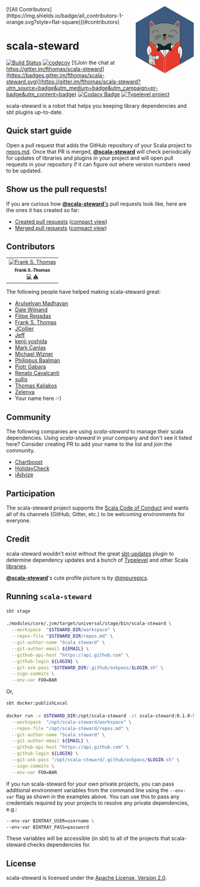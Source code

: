 <img src="https://github.com/fthomas/scala-steward/raw/master/data/images/scala-steward-logo-hex-1.png" width="156px" height="180px" align="right">
[![All Contributors](https://img.shields.io/badge/all_contributors-1-orange.svg?style=flat-square)](#contributors)

# scala-steward
[![Build Status](https://travis-ci.org/fthomas/scala-steward.svg?branch=master)](https://travis-ci.org/fthomas/scala-steward)
[![codecov](https://codecov.io/gh/fthomas/scala-steward/branch/master/graph/badge.svg)](https://codecov.io/gh/fthomas/scala-steward)
[![Join the chat at https://gitter.im/fthomas/scala-steward](https://badges.gitter.im/fthomas/scala-steward.svg)](https://gitter.im/fthomas/scala-steward?utm_source=badge&utm_medium=badge&utm_campaign=pr-badge&utm_content=badge)
[![Codacy Badge](https://api.codacy.com/project/badge/Grade/4573461025c642daa4128b659ee54fc9)](https://www.codacy.com/app/fthomas/scala-steward?utm_source=github.com&amp;utm_medium=referral&amp;utm_content=fthomas/scala-steward&amp;utm_campaign=Badge_Grade)
[![Typelevel project](https://img.shields.io/badge/typelevel-project-brightgreen.svg)](https://typelevel.org/projects/#scala-steward)

scala-steward is a robot that helps you keeping library dependencies
and sbt plugins up-to-date.

## Quick start guide

Open a pull request that adds the GitHub repository of your Scala project
to [repos.md](https://github.com/fthomas/scala-steward/edit/master/repos.md).
Once that PR is merged, [**@scala-steward**][@scala-steward] will check
periodically for updates of libraries and plugins in your project and will open
pull requests in your repository if it can figure out where version numbers need
to be updated.

## Show us the pull requests!

If you are curious how [**@scala-steward**'s][@scala-steward] pull requests
look like, here are the ones it has created so far:

* [Created pull requests](https://github.com/search?q=author%3Ascala-steward+is%3Apr)
  ([compact view](        https://github.com/pulls?q=author%3Ascala-steward+is%3Apr))
* [Merged pull requests]( https://github.com/search?q=author%3Ascala-steward+is%3Amerged+sort%3Aupdated-desc)
  ([compact view](        https://github.com/pulls?q=author%3Ascala-steward+is%3Amerged+sort%3Aupdated-desc))

## Contributors

<!-- ALL-CONTRIBUTORS-LIST:START - Do not remove or modify this section -->
<!-- prettier-ignore -->
<table><tr><td align="center"><a href="https://timepit.eu/~frank/"><img src="https://avatars1.githubusercontent.com/u/141252?v=4" width="100px;" alt="Frank S. Thomas"/><br /><sub><b>Frank S. Thomas</b></sub></a><br /><a href="https://github.com/fthomas/scala-steward/commits?author=fthomas" title="Code">💻</a> <a href="https://github.com/fthomas/scala-steward/commits?author=fthomas" title="Tests">⚠️</a></td></tr></table>

<!-- ALL-CONTRIBUTORS-LIST:END -->
The following people have helped making scala-steward great:

* [Arulselvan Madhavan](https://github.com/ArulselvanMadhavan)
* [Dale Wijnand](https://github.com/dwijnand)
* [Filipe Regadas](https://github.com/regadas)
* [Frank S. Thomas](https://github.com/fthomas)
* [JCollier](https://github.com/Slakah)
* [Jeff](https://github.com/custommonkey)
* [kenji yoshida](https://github.com/xuwei-k)
* [Mark Canlas](https://github.com/mcanlas)
* [Michael Wizner](https://github.com/mwz)
* [Philippus Baalman](https://github.com/Philippus)
* [Piotr Gabara](https://github.com/bhop)
* [Renato Cavalcanti](https://github.com/renatocaval)
* [sullis](https://github.com/sullis)
* [Thomas Kaliakos](https://github.com/thomaska)
* [Zelenya](https://github.com/Zelenya)
* Your name here :-)


## Community

The following companies are using _scala-steward_ to manage their scala dependencies. Using _scala-steward_ in your company and don't see it listed here? Consider creating PR to add your name to the list and join the community.

* [Chartboost](https://www.chartboost.com/)
* [HolidayCheck](https://github.com/holidaycheck)
* [iAdvize](https://www.iadvize.com/en/)

## Participation

The scala-steward project supports the [Scala Code of Conduct][CoC]
and wants all of its channels (GitHub, Gitter, etc.) to be welcoming
environments for everyone.

## Credit

scala-steward wouldn't exist without the great [sbt-updates][sbt-updates]
plugin to determine dependency updates and a bunch of [Typelevel][Typelevel]
and other Scala [libraries](https://github.com/fthomas/scala-steward/blob/master/project/Dependencies.scala).

[**@scala-steward**][@scala-steward]'s cute profile picture is by
[@impurepics](https://twitter.com/impurepics/).

## Running `scala-steward`

```bash
sbt stage

./modules/core/.jvm/target/universal/stage/bin/scala-steward \
  --workspace  "$STEWARD_DIR/workspace" \
  --repos-file "$STEWARD_DIR/repos.md" \
  --git-author-name "Scala steward" \
  --git-author-email ${EMAIL} \
  --github-api-host "https://api.github.com" \
  --github-login ${LOGIN} \
  --git-ask-pass "$STEWARD_DIR/.github/askpass/$LOGIN.sh" \
  --sign-commits \
  --env-var FOO=BAR
```

Or,

```bash
sbt docker:publishLocal

docker run -v $STEWARD_DIR:/opt/scala-steward -it scala-steward:0.1.0-SNAPSHOT \
  --workspace  "/opt/scala-steward/workspace" \
  --repos-file "/opt/scala-steward/repos.md" \
  --git-author-name "Scala steward" \
  --git-author-email ${EMAIL} \
  --github-api-host "https://api.github.com" \
  --github-login ${LOGIN} \
  --git-ask-pass "/opt/scala-steward/.github/askpass/$LOGIN.sh" \
  --sign-commits \
  --env-var FOO=BAR
```

If you run scala-steward for your own private projects, you can pass additional environment variables from the command line using the `--env-var` flag as shown in the examples above. You can use this to pass any credentials required by your projects to resolve any private dependencies, e.g.: 

```bash
--env-var BINTRAY_USER=username \
--env-var BINTRAY_PASS=password
```

These variables will be accessible (in sbt) to all of the projects that scala-steward checks dependencies for.

## License

scala-steward is licensed under the
[Apache License, Version 2.0](http://www.apache.org/licenses/LICENSE-2.0).

[CoC]: https://github.com/fthomas/scala-steward/blob/master/CODE_OF_CONDUCT.md
[@scala-steward]: https://github.com/scala-steward
[sbt-updates]: https://github.com/rtimush/sbt-updates
[Typelevel]: https://typelevel.org/
